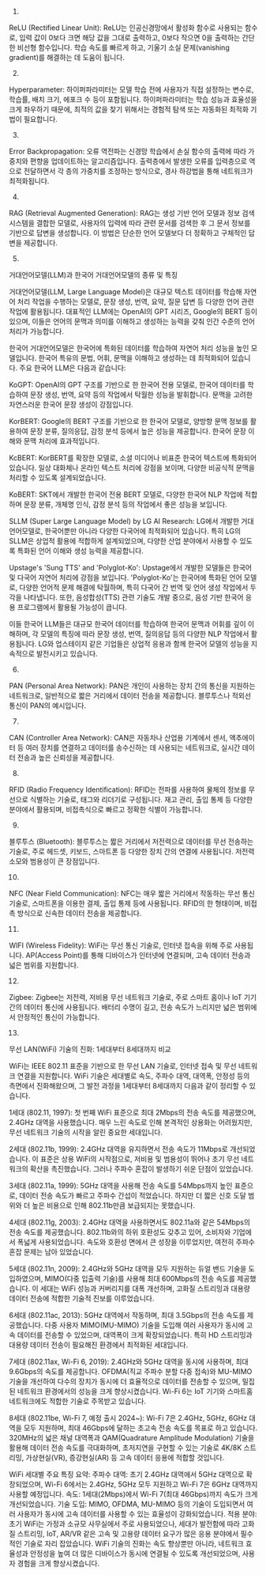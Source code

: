 1. 

ReLU (Rectified Linear Unit): ReLU는 인공신경망에서 활성화 함수로 사용되는 함수로, 입력 값이 0보다 크면 해당 값을 그대로 출력하고, 0보다 작으면 0을 출력하는 간단한 비선형 함수입니다. 학습 속도를 빠르게 하고, 기울기 소실 문제(vanishing gradient)를 해결하는 데 도움이 됩니다.

2. 

Hyperparameter: 하이퍼파라미터는 모델 학습 전에 사용자가 직접 설정하는 변수로, 학습률, 배치 크기, 에포크 수 등이 포함됩니다. 하이퍼파라미터는 학습 성능과 효율성을 크게 좌우하기 때문에, 최적의 값을 찾기 위해서는 경험적 탐색 또는 자동화된 최적화 기법이 필요합니다.

3.

 Error Backpropagation: 오류 역전파는 신경망 학습에서 손실 함수의 출력에 따라 가중치와 편향을 업데이트하는 알고리즘입니다. 출력층에서 발생한 오류를 입력층으로 역으로 전달하면서 각 층의 가중치를 조정하는 방식으로, 경사 하강법을 통해 네트워크가 최적화됩니다.

4. 

RAG (Retrieval Augmented Generation): RAG는 생성 기반 언어 모델과 정보 검색 시스템을 결합한 모델로, 사용자의 입력에 따라 관련 문서를 검색한 후 그 문서 정보를 기반으로 답변을 생성합니다. 이 방법은 단순한 언어 모델보다 더 정확하고 구체적인 답변을 제공합니다.

5.

거대언어모델(LLM)과 한국어 거대언어모델의 종류 및 특징

거대언어모델(LLM, Large Language Model)은 대규모 텍스트 데이터를 학습해 자연어 처리 작업을 수행하는 모델로, 문장 생성, 번역, 요약, 질문 답변 등 다양한 언어 관련 작업에 활용됩니다. 대표적인 LLM에는 OpenAI의 GPT 시리즈, Google의 BERT 등이 있으며, 이들은 언어의 문맥과 의미를 이해하고 생성하는 능력을 갖춰 인간 수준의 언어 처리가 가능합니다.

한국어 거대언어모델은 한국어에 특화된 데이터를 학습하여 자연어 처리 성능을 높인 모델입니다. 한국어 특유의 문법, 어휘, 문맥을 이해하고 생성하는 데 최적화되어 있습니다. 주요 한국어 LLM은 다음과 같습니다:

KoGPT: OpenAI의 GPT 구조를 기반으로 한 한국어 전용 모델로, 한국어 데이터를 학습하여 문장 생성, 번역, 요약 등의 작업에서 탁월한 성능을 발휘합니다. 문맥을 고려한 자연스러운 한국어 문장 생성이 강점입니다.

KorBERT: Google의 BERT 구조를 기반으로 한 한국어 모델로, 양방향 문맥 정보를 활용하여 문장 분류, 질의응답, 감정 분석 등에서 높은 성능을 제공합니다. 한국어 문장 이해와 문맥 처리에 효과적입니다.

KcBERT: KorBERT를 확장한 모델로, 소셜 미디어나 비표준 한국어 텍스트에 특화되어 있습니다. 일상 대화체나 온라인 텍스트 처리에 강점을 보이며, 다양한 비공식적 문맥을 처리할 수 있도록 설계되었습니다.

KoBERT: SKT에서 개발한 한국어 전용 BERT 모델로, 다양한 한국어 NLP 작업에 적합하며 문장 분류, 개체명 인식, 감정 분석 등의 작업에서 좋은 성능을 보입니다.

SLLM (Super Large Language Model) by LG AI Research: LG에서 개발한 거대언어모델로, 한국어뿐만 아니라 다양한 다국어에 최적화되어 있습니다. 특히 LG의 SLLM은 상업적 활용에 적합하게 설계되었으며, 다양한 산업 분야에서 사용할 수 있도록 특화된 언어 이해와 생성 능력을 제공합니다.

Upstage's 'Sung TTS' and 'Polyglot-Ko': Upstage에서 개발한 모델들은 한국어 및 다국어 자연어 처리에 강점을 보입니다. 'Polyglot-Ko'는 한국어에 특화된 언어 모델로, 다양한 언어적 문제 해결에 탁월하며, 특히 다국어 간 번역 및 언어 생성 작업에서 두각을 나타냅니다. 또한, 음성합성(TTS) 관련 기술도 개발 중으로, 음성 기반 한국어 응용 프로그램에서 활용될 가능성이 큽니다.

이들 한국어 LLM들은 대규모 한국어 데이터를 학습하여 한국어 문맥과 어휘를 깊이 이해하며, 각 모델의 특징에 따라 문장 생성, 번역, 질의응답 등의 다양한 NLP 작업에서 활용됩니다. LG와 업스테이지 같은 기업들은 상업적 응용과 함께 한국어 모델의 성능을 지속적으로 발전시키고 있습니다.


6.

 PAN (Personal Area Network): PAN은 개인이 사용하는 장치 간의 통신을 지원하는 네트워크로, 일반적으로 짧은 거리에서 데이터 전송을 제공합니다. 블루투스나 적외선 통신이 PAN의 예시입니다.

7.

 CAN (Controller Area Network): CAN은 자동차나 산업용 기계에서 센서, 액추에이터 등 여러 장치를 연결하고 데이터를 송수신하는 데 사용되는 네트워크로, 실시간 데이터 전송과 높은 신뢰성을 제공합니다.

8.

 RFID (Radio Frequency Identification): RFID는 전파를 사용하여 물체의 정보를 무선으로 식별하는 기술로, 태그와 리더기로 구성됩니다. 재고 관리, 출입 통제 등 다양한 분야에서 활용되며, 비접촉식으로 빠르고 정확한 식별이 가능합니다.

9. 

블루투스 (Bluetooth): 블루투스는 짧은 거리에서 저전력으로 데이터를 무선 전송하는 기술로, 주로 헤드셋, 키보드, 스마트폰 등 다양한 장치 간의 연결에 사용됩니다. 저전력 소모와 범용성이 큰 장점입니다.

10. 

NFC (Near Field Communication): NFC는 매우 짧은 거리에서 작동하는 무선 통신 기술로, 스마트폰을 이용한 결제, 출입 통제 등에 사용됩니다. RFID의 한 형태이며, 비접촉 방식으로 신속한 데이터 전송을 제공합니다.

11. 

WIFI (Wireless Fidelity): WiFi는 무선 통신 기술로, 인터넷 접속을 위해 주로 사용됩니다. AP(Access Point)를 통해 디바이스가 인터넷에 연결되며, 고속 데이터 전송과 넓은 범위를 지원합니다.

12.

 Zigbee: Zigbee는 저전력, 저비용 무선 네트워크 기술로, 주로 스마트 홈이나 IoT 기기 간의 데이터 통신에 사용됩니다. 배터리 수명이 길고, 전송 속도가 느리지만 넓은 범위에서 안정적인 통신이 가능합니다.

13. 

무선 LAN(WiFi) 기술의 진화: 1세대부터 8세대까지 비교

WiFi는 IEEE 802.11 표준을 기반으로 한 무선 LAN 기술로, 인터넷 접속 및 무선 네트워크 연결을 지원합니다. WiFi 기술은 세대별로 속도, 주파수 대역, 대역폭, 안정성 등의 측면에서 진화해왔으며, 그 발전 과정을 1세대부터 8세대까지 다음과 같이 정리할 수 있습니다.

1세대 (802.11, 1997): 첫 번째 WiFi 표준으로 최대 2Mbps의 전송 속도를 제공했으며, 2.4GHz 대역을 사용했습니다. 매우 느린 속도로 인해 본격적인 상용화는 어려웠지만, 무선 네트워크 기술의 시작을 알린 중요한 세대입니다.

2세대 (802.11b, 1999): 2.4GHz 대역을 유지하면서 전송 속도가 11Mbps로 개선되었습니다. 이 표준은 상용 WiFi의 시작점으로, 저비용 및 범용성이 뛰어나 초기 무선 네트워크의 확산을 촉진했습니다. 그러나 주파수 혼잡이 발생하기 쉬운 단점이 있었습니다.

3세대 (802.11a, 1999): 5GHz 대역을 사용해 전송 속도를 54Mbps까지 높인 표준으로, 데이터 전송 속도가 빠르고 주파수 간섭이 적었습니다. 하지만 더 짧은 신호 도달 범위와 더 높은 비용으로 인해 802.11b만큼 보급되지는 못했습니다.

4세대 (802.11g, 2003): 2.4GHz 대역을 사용하면서도 802.11a와 같은 54Mbps의 전송 속도를 제공했습니다. 802.11b와의 하위 호환성도 갖추고 있어, 소비자와 기업에서 폭넓게 사용되었습니다. 속도와 호환성 면에서 큰 성장을 이루었지만, 여전히 주파수 혼잡 문제는 남아 있었습니다.

5세대 (802.11n, 2009): 2.4GHz와 5GHz 대역을 모두 지원하는 듀얼 밴드 기술을 도입하였으며, MIMO(다중 입출력 기술)를 사용해 최대 600Mbps의 전송 속도를 제공했습니다. 이 세대는 WiFi 성능과 커버리지를 대폭 개선하며, 고화질 스트리밍과 대용량 데이터 전송에 적합한 기술적 진보를 이루었습니다.

6세대 (802.11ac, 2013): 5GHz 대역에서 작동하며, 최대 3.5Gbps의 전송 속도를 제공했습니다. 다중 사용자 MIMO(MU-MIMO) 기술을 도입해 여러 사용자가 동시에 고속 데이터를 전송할 수 있었으며, 대역폭이 크게 확장되었습니다. 특히 HD 스트리밍과 대용량 데이터 전송이 필요해진 환경에서 최적화된 세대입니다.

7세대 (802.11ax, Wi-Fi 6, 2019): 2.4GHz와 5GHz 대역을 동시에 사용하며, 최대 9.6Gbps의 속도를 제공합니다. OFDMA(직교 주파수 분할 다중 접속)와 MU-MIMO 기술을 개선하여 다수의 장치가 동시에 더 효율적으로 데이터를 전송할 수 있으며, 밀집된 네트워크 환경에서의 성능을 크게 향상시켰습니다. Wi-Fi 6는 IoT 기기와 스마트홈 네트워크에도 적합한 기술로 주목받고 있습니다.

8세대 (802.11be, Wi-Fi 7, 예정 출시 2024~): Wi-Fi 7은 2.4GHz, 5GHz, 6GHz 대역을 모두 지원하며, 최대 46Gbps에 달하는 초고속 전송 속도를 목표로 하고 있습니다. 320MHz의 넓은 채널 대역폭과 QAM(Quadrature Amplitude Modulation) 기술을 활용해 데이터 전송 속도를 극대화하며, 초저지연을 구현할 수 있는 기술로 4K/8K 스트리밍, 가상현실(VR), 증강현실(AR) 등 고속 데이터 응용에 적합할 것입니다.

WiFi 세대별 주요 특징 요약:
주파수 대역: 초기 2.4GHz 대역에서 5GHz 대역으로 확장되었으며, Wi-Fi 6에서는 2.4GHz, 5GHz 모두 지원하고 Wi-Fi 7은 6GHz 대역까지 사용할 예정입니다.
속도: 1세대(2Mbps)에서 Wi-Fi 7(최대 46Gbps)까지 속도가 크게 개선되었습니다.
기술 도입: MIMO, OFDMA, MU-MIMO 등의 기술이 도입되면서 여러 사용자가 동시에 고속 데이터를 사용할 수 있는 효율성이 강화되었습니다.
적용 분야: 초기 WiFi는 가정과 소규모 사무실에서 주로 사용되었으나, 세대가 발전함에 따라 고화질 스트리밍, IoT, AR/VR 같은 고속 및 고용량 데이터 요구가 많은 응용 분야에서 필수적인 기술로 자리 잡았습니다.
WiFi 기술의 진화는 속도 향상뿐만 아니라, 네트워크 효율성과 안정성을 높여 더 많은 디바이스가 동시에 연결될 수 있도록 개선되었으며, 사용자 경험을 크게 향상시켰습니다.
